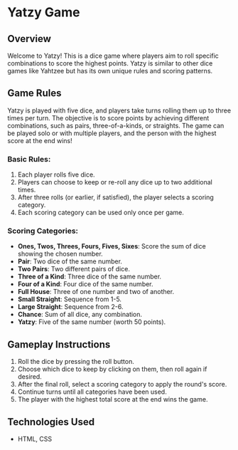 # Yatzy Game

## Overview
Welcome to Yatzy! This is a dice game where players aim to roll specific combinations to score the highest points. Yatzy is similar to other dice games like Yahtzee but has its own unique rules and scoring patterns.

## Game Rules
Yatzy is played with five dice, and players take turns rolling them up to three times per turn. The objective is to score points by achieving different combinations, such as pairs, three-of-a-kinds, or straights. The game can be played solo or with multiple players, and the person with the highest score at the end wins!

### Basic Rules:
1. Each player rolls five dice.
2. Players can choose to keep or re-roll any dice up to two additional times.
3. After three rolls (or earlier, if satisfied), the player selects a scoring category.
4. Each scoring category can be used only once per game.

### Scoring Categories:
- **Ones, Twos, Threes, Fours, Fives, Sixes**: Score the sum of dice showing the chosen number.
- **Pair**: Two dice of the same number.
- **Two Pairs**: Two different pairs of dice.
- **Three of a Kind**: Three dice of the same number.
- **Four of a Kind**: Four dice of the same number.
- **Full House**: Three of one number and two of another.
- **Small Straight**: Sequence from 1-5.
- **Large Straight**: Sequence from 2-6.
- **Chance**: Sum of all dice, any combination.
- **Yatzy**: Five of the same number (worth 50 points).

## Gameplay Instructions
1. Roll the dice by pressing the roll button.
2. Choose which dice to keep by clicking on them, then roll again if desired.
3. After the final roll, select a scoring category to apply the round's score.
4. Continue turns until all categories have been used.
5. The player with the highest total score at the end wins the game.

## Technologies Used
- HTML, CSS
